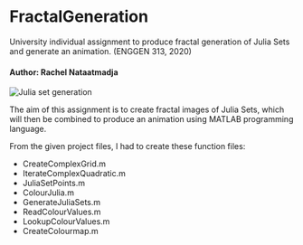 # FractalGeneration
University individual assignment to produce fractal generation of Julia Sets and generate an animation. (ENGGEN 313, 2020)

#### Author: Rachel Nataatmadja

![Julia set generation](julia.gif)

The aim of this assignment is to create fractal images of Julia Sets, which will then be combined to produce an animation using MATLAB programming language.

From the given project files, I had to create these function files:
- CreateComplexGrid.m
-  IterateComplexQuadratic.m
-  JuliaSetPoints.m
-  ColourJulia.m
-  GenerateJuliaSets.m
-  ReadColourValues.m
-  LookupColourValues.m
-  CreateColourmap.m
